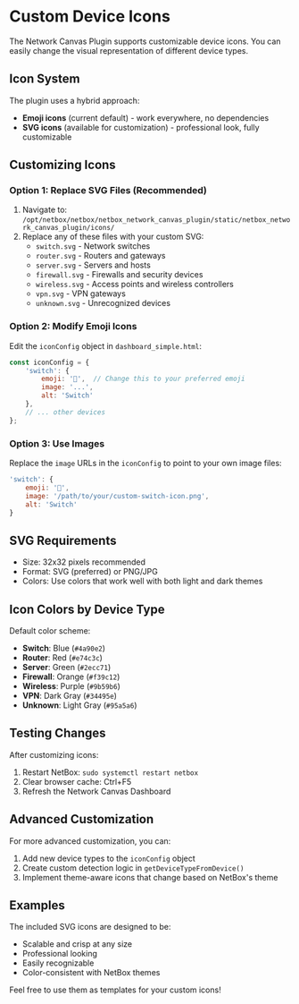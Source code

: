 # Custom Device Icons

The Network Canvas Plugin supports customizable device icons. You can easily change the visual representation of different device types.

## Icon System

The plugin uses a hybrid approach:
- **Emoji icons** (current default) - work everywhere, no dependencies
- **SVG icons** (available for customization) - professional look, fully customizable

## Customizing Icons

### Option 1: Replace SVG Files (Recommended)

1. Navigate to: `/opt/netbox/netbox/netbox_network_canvas_plugin/static/netbox_network_canvas_plugin/icons/`
2. Replace any of these files with your custom SVG:
   - `switch.svg` - Network switches
   - `router.svg` - Routers and gateways  
   - `server.svg` - Servers and hosts
   - `firewall.svg` - Firewalls and security devices
   - `wireless.svg` - Access points and wireless controllers
   - `vpn.svg` - VPN gateways
   - `unknown.svg` - Unrecognized devices

### Option 2: Modify Emoji Icons

Edit the `iconConfig` object in `dashboard_simple.html`:

```javascript
const iconConfig = {
    'switch': {
        emoji: '🔀',  // Change this to your preferred emoji
        image: '...',
        alt: 'Switch'
    },
    // ... other devices
};
```

### Option 3: Use Images

Replace the `image` URLs in the `iconConfig` to point to your own image files:

```javascript
'switch': {
    emoji: '🔀',
    image: '/path/to/your/custom-switch-icon.png',
    alt: 'Switch'
}
```

## SVG Requirements

- Size: 32x32 pixels recommended
- Format: SVG (preferred) or PNG/JPG
- Colors: Use colors that work well with both light and dark themes

## Icon Colors by Device Type

Default color scheme:
- **Switch**: Blue (`#4a90e2`)
- **Router**: Red (`#e74c3c`)  
- **Server**: Green (`#2ecc71`)
- **Firewall**: Orange (`#f39c12`)
- **Wireless**: Purple (`#9b59b6`)
- **VPN**: Dark Gray (`#34495e`)
- **Unknown**: Light Gray (`#95a5a6`)

## Testing Changes

After customizing icons:
1. Restart NetBox: `sudo systemctl restart netbox`
2. Clear browser cache: Ctrl+F5
3. Refresh the Network Canvas Dashboard

## Advanced Customization

For more advanced customization, you can:
1. Add new device types to the `iconConfig` object
2. Create custom detection logic in `getDeviceTypeFromDevice()`
3. Implement theme-aware icons that change based on NetBox's theme

## Examples

The included SVG icons are designed to be:
- Scalable and crisp at any size
- Professional looking
- Easily recognizable
- Color-consistent with NetBox themes

Feel free to use them as templates for your custom icons!
